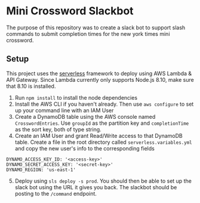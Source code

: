 # Mini Crossword Slackbot
The purpose of this repository was to create a slack bot to support slash commands to submit completion times for the new york times mini crossword.

## Setup
This project uses the [serverless](https://serverless.com) framework to deploy using AWS Lambda & API Gateway. Since Lambda currently only supports Node.js 8.10, make sure that 8.10 is installed.

1. Run `npm install` to install the node dependencies
2. Install the AWS CLI if you haven't already. Then use `aws configure` to set up your command line with an IAM User
3. Create a DynamoDB table using the AWS console named `CrosswordEntries`. Use `groupId` as the partition key and `completionTime` as the sort key, both of type string.
4. Create an IAM User and grant Read/Write access to that DynamoDB table. Create a file in the root directory called `serverless.variables.yml` and copy the new user's info to the corresponding fields
```
DYNAMO_ACCESS_KEY_ID: '<access-key>'
DYNAMO_SECRET_ACCESS_KEY: '<secret-key>'
DYNAMO_REGION: 'us-east-1'
```
5. Deploy using `sls deploy -s prod`. You should then be able to set up the slack bot using the URL it gives you back. The slackbot should be posting to the `/command` endpoint.
